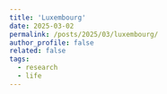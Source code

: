 ```yaml
---
title: 'Luxembourg'
date: 2025-03-02
permalink: /posts/2025/03/luxembourg/
author_profile: false
related: false
tags:
  - research
  - life
---
```




